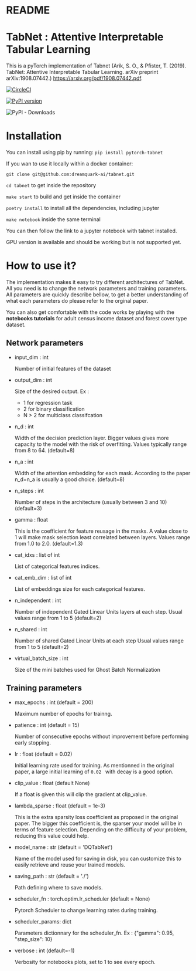 # README

# TabNet : Attentive Interpretable Tabular Learning

This is a pyTorch implementation of Tabnet (Arik, S. O., & Pfister, T. (2019). TabNet: Attentive Interpretable Tabular Learning. arXiv preprint arXiv:1908.07442.) https://arxiv.org/pdf/1908.07442.pdf.

[![CircleCI](https://circleci.com/gh/dreamquark-ai/tabnet.svg?style=svg)](https://circleci.com/gh/dreamquark-ai/tabnet)

[![PyPI version](https://badge.fury.io/py/pytorch-tabnet.svg)](https://badge.fury.io/py/pytorch-tabnet)

![PyPI - Downloads](https://img.shields.io/pypi/dm/pytorch-tabnet)

# Installation

You can install using pip by running:
`pip install pytorch-tabnet`

If you wan to use it locally within a docker container:

`git clone git@github.com:dreamquark-ai/tabnet.git`

`cd tabnet` to get inside the repository

`make start` to build and get inside the container

`poetry install` to install all the dependencies, including jupyter

`make notebook` inside the same terminal

You can then follow the link to a jupyter notebook with tabnet installed.



GPU version is available and should be working but is not supported yet.

# How to use it?

The implementation makes it easy to try different architectures of TabNet.
All you need is to change the  network parameters and training parameters. All parameters are quickly describe bellow, to get a better understanding of what each parameters do please refer to the orginal paper.

You can also get comfortable with the code works by playing with the **notebooks tutorials** for adult census income dataset and forest cover type dataset.

## Network parameters

- input_dim : int

    Number of initial features of the dataset

- output_dim : int

    Size of the desired output. Ex :
    - 1 for regression task
    - 2 for binary classification
    -  N > 2 for multiclass classifcation

- n_d : int

    Width of the decision prediction layer. Bigger values gives more capacity to the model with the risk of overfitting.
    Values typically range from 8 to 64. (default=8)

- n_a : int

    Width of the attention embedding for each mask.
    According to the paper n_d=n_a is usually a good choice. (default=8)

- n_steps : int

    Number of steps in the architecture (usually between 3 and 10)  (default=3)

- gamma : float

    This is the coefficient for feature reusage in the masks.
    A value close to 1 will make mask selection least correlated between layers.
    Values range from 1.0 to 2.0. (default=1.3)
- cat_idxs : list of int

    List of categorical features indices.
- cat_emb_dim : list of int

    List of embeddings size for each categorical features.
- n_independent : int

    Number of independent Gated Linear Units layers at each step.
    Usual values range from 1 to 5 (default=2)
- n_shared : int

    Number of shared Gated Linear Units at each step
    Usual values range from 1 to 5 (default=2)
- virtual_batch_size : int

    Size of the mini batches used for Ghost Batch Normalization

## Training parameters

- max_epochs : int (default = 200)

    Maximum number of epochs for trainng.
- patience : int (default = 15)

    Number of consecutive epochs without improvement before performing early stopping.
- lr : float (default = 0.02)

    Initial learning rate used for training. As mentionned in the original paper, a large initial learning of ```0.02 ```  with decay is a good option.
- clip_value : float (default None)

    If a float is given this will clip the gradient at clip_value.
- lambda_sparse : float (default = 1e-3)

    This is the extra sparsity loss coefficient as proposed in the original paper. The bigger this coefficient is, the sparser your model will be in terms of feature selection. Depending on the difficulty of your problem, reducing this value could help.
- model_name : str (default = 'DQTabNet')

    Name of the model used for saving in disk, you can customize this to easily retrieve and reuse your trained models.
- saving_path : str (default = './')

    Path defining where to save models.
- scheduler_fn : torch.optim.lr_scheduler (default = None)

    Pytorch Scheduler to change learning rates during training.
- scheduler_params: dict

    Parameters dictionnary for the scheduler_fn. Ex : {"gamma": 0.95,                    "step_size": 10}
- verbose : int (default=-1)

    Verbosity for notebooks plots, set to 1 to see every epoch.
